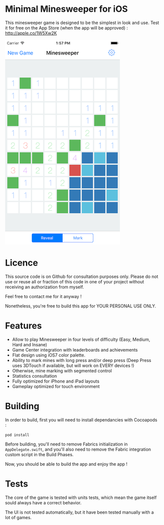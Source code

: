 # Minimal Minesweeper for iOS
This minesweeper game is designed to be the simplest in look and use.
Test it for free on the App Store (when the app will be approved) : http://apple.co/1W5Xw2K

![Screenshot](./screen.png)

# Licence
This source code is on Github for consultation purposes only.
Please do not use or reuse all or fraction of this code in one of your project without receiving an authorization from myself.

Feel free to contact me for it anyway !

Nonetheless, you're free to build this app for YOUR PERSONAL USE ONLY.

# Features
* Allow to play Minesweeper in four levels of difficulty (Easy, Medium, Hard and Insane)
* Game Center integration with leaderboards and achievements
* Flat design using iOS7 color palette.
* Ability to mark mines with long press and/or deep press (Deep Press uses 3DTouch if available, but will work on EVERY devices !)
* Otherwise, mine marking with segmented control
* Statistics consultation
* Fully optimized for iPhone and iPad layouts
* Gameplay optimized for touch environment

# Building
In order to build, first you will need to install dependancies with Cocoapods :

```pod install```

Before building, you'll need to remove Fabrics initialization in `AppDelegate.swift`, and you'll also need to remove the Fabric integration custom script in the Build Phases.

Now, you should be able to build the app and enjoy the app !

# Tests
The core of the game is tested with units tests, which mean the game itself sould always have a correct behavior.

The UI is not tested automatically, but it have been tested manually with a lot of games.
